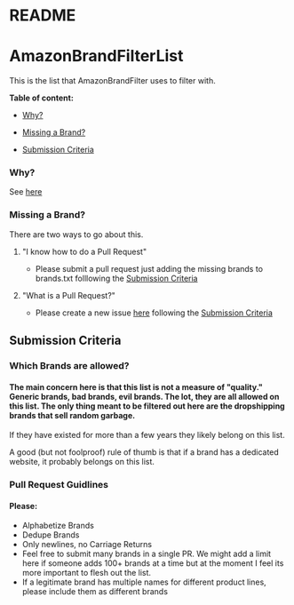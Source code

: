 README
======



# AmazonBrandFilterList
This is the list that AmazonBrandFilter uses to filter with.

 **Table of content:**

 - [Why?](#iwhy)

 - [Missing a Brand?](#missing-brand)

 - [Submission Criteria](#submission-criteriax)

 


 <a id="why"></a>

 ### Why?

See [here](https://github.com/chris-mosley/AmazonBrandFilter)

 

 <a id="missing-brand"></a>

 ### Missing a Brand?

There are two ways to go about this.

1. "I know how to do a Pull Request"

   -   Please submit a pull request just adding the missing brands to brands.txt folllowing the [Submission Criteria](#submission-criteria)

2.  "What is a Pull Request?"
    
    -  Please create a new issue [here](https://github.com/chris-mosley/AmazonBrandFilterList/issues) following the [Submission Criteria](#submission-criteria)
 

 <a id="submission-criteria"></a>

 ## Submission Criteria
 
### Which  Brands are allowed?
#### The main concern here is that this list is not a measure of "quality."  Generic brands, bad brands, evil brands.  The lot, they are all allowed on this list.  The only thing meant to be filtered out here are the dropshipping brands that sell random garbage. 
 If they have existed for more than a few years they likely belong on this list.
 
 A good (but not foolproof) rule of thumb is that if a brand has a dedicated website, it probably belongs on this list.
 
###  Pull Request Guidlines
#### Please:

- Alphabetize Brands
- Dedupe Brands
- Only newlines, no Carriage Returns
- Feel free to submit many brands in a single PR.  We might add a limit here if someone adds 100+ brands at a time but at the moment I feel its more important to flesh out the list.
- If a legitimate brand has multiple names for different product lines, please include them as different brands
